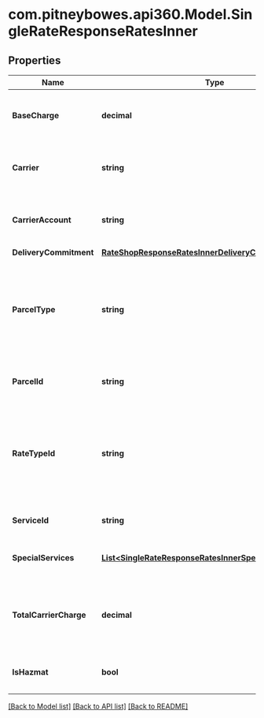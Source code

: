 # com.pitneybowes.api360.Model.SingleRateResponseRatesInner

## Properties

Name | Type | Description | Notes
------------ | ------------- | ------------- | -------------
**BaseCharge** | **decimal** | The base service charge is payable to the carrier, excluding special service charges. | [optional] 
**Carrier** | **string** | Carrier is a service used to transport the parcels or couriers from one place to another. | [optional] 
**CarrierAccount** | **string** | Carrier Account is the account associated to specific carrier service. | [optional] 
**DeliveryCommitment** | [**RateShopResponseRatesInnerDeliveryCommitment**](RateShopResponseRatesInnerDeliveryCommitment.md) |  | [optional] 
**ParcelType** | **string** | Parcel Type is required for creating a shipment while rating a parcel, which varies as per Carrier selection. ParcelType have categories like Package, Envelopes, Paks, Boxes, Tube, etc.  | [optional] 
**ParcelId** | **string** | It indicates parcelId chosen in the request if was provided | [optional] 
**RateTypeId** | **string** | Its value can be CONTRACT_RATES, COMMERCIAL or COMMERCIAL_BASE for USPS and COMMERCIAL for other carriers depending on the Pitney Bowes contract/subscription | [optional] 
**ServiceId** | **string** | The unique identifier given to the carrier specific service. | [optional] 
**SpecialServices** | [**List&lt;SingleRateResponseRatesInnerSpecialServicesInner&gt;**](SingleRateResponseRatesInnerSpecialServicesInner.md) |  This provides a carrier-service based special or extra sevice. | [optional] 
**TotalCarrierCharge** | **decimal** | The total amount payable to the carrier, including special service fees, surcharges, and any international taxes and duties. | [optional] 
**IsHazmat** | **bool** | It indicated if isHazmat is supported by the service | [optional] 

[[Back to Model list]](../README.md#documentation-for-models) [[Back to API list]](../README.md#documentation-for-api-endpoints) [[Back to README]](../README.md)

